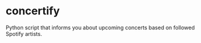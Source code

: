 # concertify
Python script that informs you about upcoming concerts based on followed Spotify artists.
